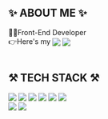 <!-- <p align="center">
  <img src="https://capsule-render.vercel.app/api?type=slice&color=D0A9F5&height=300&section=header&text=Juyeong Lee&fontSize=70" />
</p> -->

<!-- <div align="center"> -->
  
<h2>✨ ABOUT ME ✨</h2>
👩‍💻Front-End Developer
  <br/>
👉Here's my <a target="_blank" href=""><img align="center" src="https://img.shields.io/badge/Notion-%23000000.svg?style=for-the-badge&logo=notion&logoColor=white"/></a> <a target="_blank" href="mailto:jyi3479@gmail.com"><img align="center" src="https://img.shields.io/badge/jyi3479@gmail.com-D14836?style=for-the-badge&logo=gmail&logoColor=white"/></a>
<!-- 내 노션 주소 : https://www.notion.so/Juyeong-713ad1cd96ae4cf5823b607a67eba1a0 -->
<br/>
<br/>

<h2> ⚒ TECH STACK ⚒ </h2>
<div>
  <img src="https://img.shields.io/badge/react-61DAFB?style=for-the-badge&logo=react&logoColor=black"> 
  <img src="https://img.shields.io/badge/redux-%23593d88.svg?style=for-the-badge&logo=redux&logoColor=white">
  <img src="https://img.shields.io/badge/html5-E34F26?style=for-the-badge&logo=html5&logoColor=white"> 
  <img src="https://img.shields.io/badge/css-1572B6?style=for-the-badge&logo=css3&logoColor=white"> 
  <img src="https://img.shields.io/badge/javascript-F7DF1E?style=for-the-badge&logo=javascript&logoColor=black"> 
  <img src="https://img.shields.io/badge/styled--components-DB7093?style=for-the-badge&logo=styled-components&logoColor=white"> 
</div>
  
<div>
<img src="https://img.shields.io/badge/github-181717?style=for-the-badge&logo=github&logoColor=white">
  <img src="https://img.shields.io/badge/firebase-FFCA28?style=for-the-badge&logo=firebase&logoColor=white">
</div>
<br/>
<br/>
<!-- </div>
 -->
<!-- [![Juyeong's GitHub stats](https://github-readme-stats.vercel.app/api?username=jyi3479)](https://github.com/jyi3479/github-readme-stats)                     -->

